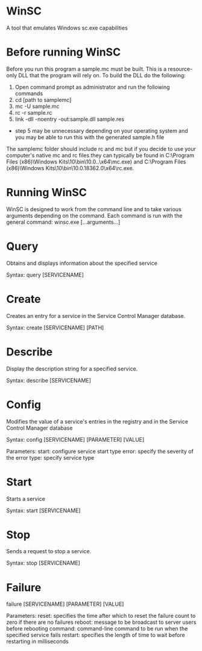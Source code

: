 # WinSC
A tool that emulates Windows sc.exe capabilities

# Before running WinSC
Before you run this program a sample.mc must be built. This is a resource-only DLL that the program will rely on.
To build the DLL do the following: 
  1. Open command prompt as administrator and run the following commands
  2. cd [path to samplemc]
  3. mc -U sample.mc
  4. rc -r sample.rc
  5. link -dll -noentry -out:sample.dll sample.res
     
* step 5 may be unnecessary depending on your operating system and you may be able to run this with the generated sample.h file

The samplemc folder should include rc and mc but if you decide to use your computer's native mc and rc files they can typically be found in C:\Program Files (x86)\Windows Kits\10\bin\10.0..\x64\mc.exe) and C:\Program Files (x86)\Windows Kits\10\bin\10.0.18362.0\x64\rc.exe.

# Running WinSC
WinSC is designed to work from the command line and to take various arguments depending on the command.
Each command is run with the general command: winsc.exe [...arguments...]

# Query

Obtains and displays information about the specified service

Syntax: query [SERVICENAME]

# Create

Creates an entry for a service in the Service Control Manager database.

Syntax: create [SERVICENAME] [PATH]

# Describe

Display the description string for a specified service.

Syntax: describe [SERVICENAME]

# Config

Modifies the value of a service's entries in the registry and in the Service Control Manager database

Syntax: config [SERVICENAME] [PARAMETER] [VALUE]

Parameters: 
        start:          configure service start type
        error:          specify the severity of the error
        type:           specify service type

# Start

Starts a service

Syntax: start [SERVICENAME]

# Stop

Sends a request to stop a service.

Syntax: stop [SERVICENAME]

# Failure

failure [SERVICENAME] [PARAMETER] [VALUE]

Parameters: 
        reset:          specifies the time after which to reset the failure count to zero if there are no failures
        reboot:         message to be broadcast to server users before rebooting
        command:        command-line command to be run when the specified service fails
        restart:        specifies the length of time to wait before restarting in milliseconds



